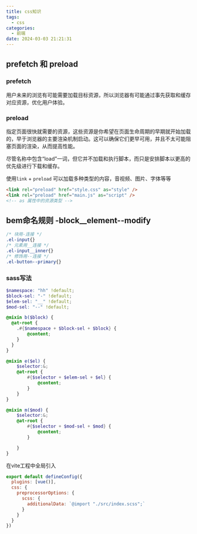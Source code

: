 ```yaml
---
title: css知识
tags:
  - css
categories:
  - 前端
date: 2024-03-03 21:21:31
---
```


## prefetch 和 preload

### prefetch

用户未来的浏览有可能需要加载目标资源，所以浏览器有可能通过事先获取和缓存对应资源，优化用户体验。

### preload

指定页面很快就需要的资源，这些资源是你希望在页面生命周期的早期就开始加载的，早于浏览器的主要渲染机制启动。这可以确保它们更早可用，并且不太可能阻塞页面的渲染，从而提高性能。

尽管名称中包含“load”一词，但它并不加载和执行脚本，而只是安排脚本以更高的优先级进行下载和缓存。

使用`link` + `preload` 可以加载多种类型的内容，音视频、图片、字体等等

```html
<link rel="preload" href="style.css" as="style" />
<link rel="preload" href="main.js" as="script" />
<!-- as 属性中的资源类型 -->
```

## bem命名规则 -block__element--modify

```css
/* 块用-连接 */
.el-input{}
/* 元素用__连接 */
.el-input__inner{}
/* 修饰用--连接 */
.el-button--primary{}
```

### sass写法

```scss
$namespace: "hh" !default;
$block-sel: "-" !default;
$elem-sel: "__" !default;
$mod-sel: "--" !default;

@mixin b($block) {
  @at-root {
    .#{$namespace + $block-sel + $block} {
        @content;
    }
  }
}

@mixin e($el) {
    $selector:&;
    @at-root {
        #{$selector + $elem-sel + $el} {
            @content;
        }
    }
}

@mixin m($mod) {
    $selector:&;
    @at-root {
        #{$selector + $mod-sel + $mod} {
            @content;
        }

    }
}
```

在vite工程中全局引入
```javascript
export default defineConfig({
  plugins: [vue()],
  css: {
    preprocessorOptions: {
      scss: {
        additionalData: `@import "./src/index.scss";`
      }
    }
  }
})
```